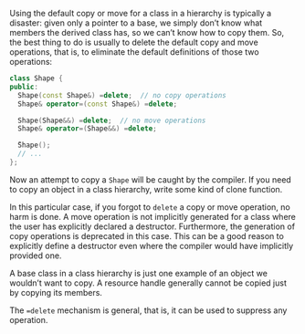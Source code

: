 Using the default copy or move for a class in a hierarchy is typically a disaster: given only a pointer to a base, we simply don’t know what members the derived class has, so we can’t know how to copy them. So, the best thing to do is usually to delete the default copy and move operations, that is, to eliminate the default definitions of those two operations:

```c++
class Shape {
public:
  Shape(const Shape&) =delete;  // no copy operations
  Shape& operator=(const Shape&) =delete;

  Shape(Shape&&) =delete;  // no move operations
  Shape& operator=(Shape&&) =delete;

  ̃Shape();
  // ...
};
```

Now an attempt to copy a `Shape` will be caught by the compiler. If you need to copy an object in a class hierarchy, write some kind of clone function.

In this particular case, if you forgot to `delete` a copy or move operation, no harm is done. A move operation is not implicitly generated for a class where the user has explicitly declared a destructor. Furthermore, the generation of copy operations is deprecated in this case. This can be a good reason to explicitly define a destructor even where the compiler would have implicitly provided one.

A base class in a class hierarchy is just one example of an object we wouldn’t want to copy. A resource handle generally cannot be copied just by copying its members.

The `=delete` mechanism is general, that is, it can be used to suppress any operation.
